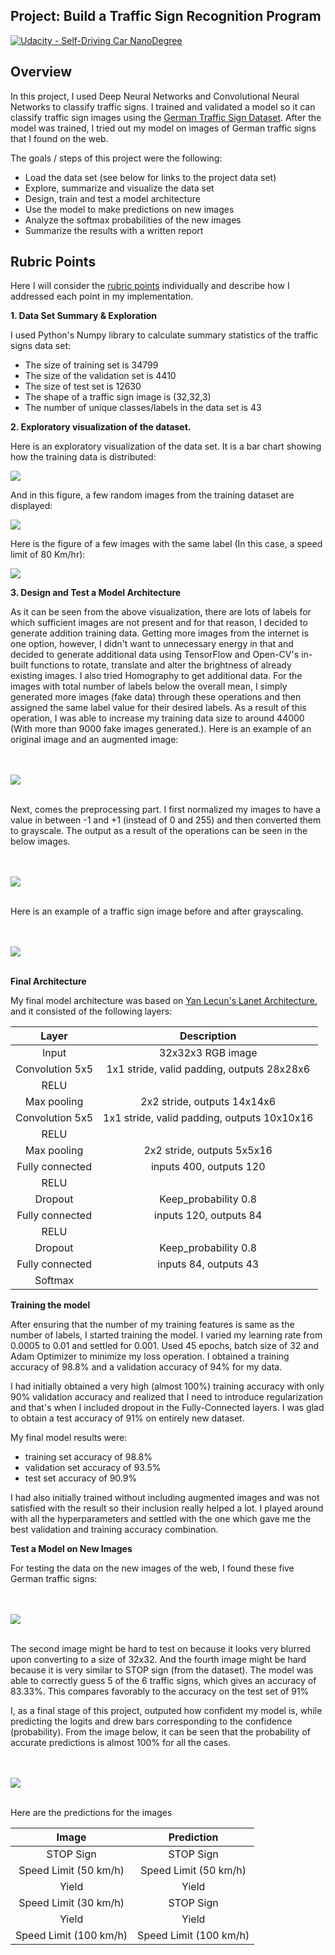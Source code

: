 ## Project: Build a Traffic Sign Recognition Program
[![Udacity - Self-Driving Car NanoDegree](https://s3.amazonaws.com/udacity-sdc/github/shield-carnd.svg)](http://www.udacity.com/drive)

Overview
---
In this project, I used Deep Neural Networks and Convolutional Neural Networks to classify traffic signs. I trained and validated a model so it can classify traffic sign images using the [German Traffic Sign Dataset](http://benchmark.ini.rub.de/?section=gtsrb&subsection=dataset). After the model was trained, I tried out my model on images of German traffic signs that I found on the web.

The goals / steps of this project were the following:
* Load the data set (see below for links to the project data set)
* Explore, summarize and visualize the data set
* Design, train and test a model architecture
* Use the model to make predictions on new images
* Analyze the softmax probabilities of the new images
* Summarize the results with a written report


Rubric Points
---
Here I will consider the [rubric points](https://review.udacity.com/#!/rubrics/481/view) individually and describe how I addressed each point in my implementation.  

**1. Data Set Summary & Exploration**

I used Python's Numpy library to calculate summary statistics of the traffic
signs data set:

* The size of training set is 34799
* The size of the validation set is 4410
* The size of test set is 12630
* The shape of a traffic sign image is (32,32,3)
* The number of unique classes/labels in the data set is 43

**2. Exploratory visualization of the dataset.**

Here is an exploratory visualization of the data set. It is a bar chart showing how the training data is distributed:

<img src="./README_Images/download (2).png">

And in this figure, a few random images from the training dataset are displayed:

<img src="./README_Images/download.png">

Here is the figure of a few images with the same label (In this case, a speed limit of 80 Km/hr):

<img src="./README_Images/download (1).png">


**3. Design and Test a Model Architecture**

As it can be seen from the above visualization, there are lots of labels for which sufficient images are not present and for that reason, I decided to generate addition training data. Getting more images from the internet is one option, however, I didn't want to unnecessary energy in that and decided to generate additional data using TensorFlow and Open-CV's in-built functions to rotate, translate and alter the brightness of already existing images. I also tried Homography to get additional data. For the images with total number of labels below the overall mean, I simply generated more images (fake data) through these operations and then assigned the same label value for their desired labels. As a result of this operation, I was able to increase my training data size to around 44000 (With more than 9000 fake images generated.). 
Here is an example of an original image and an augmented image:

</br></br><img src="./README_Images/download (3).png"></br></br>

Next, comes the preprocessing part. I first normalized my images to have a value in between -1 and +1 (instead of 0 and 255) and then converted them to grayscale. The output as a result of the operations can be seen in the below images.

</br></br><img src="./README_Images/download (4).png"></br></br>

Here is an example of a traffic sign image before and after grayscaling.

</br></br><img src="./README_Images/download (5).png"></br></br>


**Final Architecture**

My final model architecture was based on [Yan Lecun's Lanet Architecture.](http://yann.lecun.com/exdb/lenet/) and it consisted of the following layers:

| Layer         		|     Description	        					| 
|:---------------------:|:---------------------------------------------:| 
| Input         		| 32x32x3 RGB image   							| 
| Convolution 5x5     	| 1x1 stride, valid padding, outputs 28x28x6 	|
| RELU					|												|
| Max pooling	      	| 2x2 stride,  outputs 14x14x6  				|
| Convolution 5x5	    |  1x1 stride, valid padding, outputs 10x10x16 	|
| RELU					|												|
| Max pooling	      	| 2x2 stride,  outputs 5x5x16  				|
| Fully connected		| inputs 400, outputs 120        									|
| RELU					|		
| Dropout					|	Keep_probability  0.8											|
| Fully connected		| inputs 120, outputs 84        									|
| RELU					|		
| Dropout					|	Keep_probability  0.8											|
| Fully connected		| inputs 84, outputs 43        									|
| Softmax				|        									|


**Training the model**

After ensuring that the number of my training features is same as the number of labels, I started training the model. I varied my learning rate from 0.0005 to 0.01 and settled for 0.001. Used 45 epochs, batch size of 32 and Adam Optimizer to minimize my loss operation. I obtained a training accuracy of 98.8% and a validation accuracy of 94% for my data.

I had initially obtained a very high (almost 100%) training accuracy with only 90% validation accuracy and realized that I need to introduce regularization and that's when I included dropout in the Fully-Connected layers. I was glad to obtain a test accuracy of 91% on entirely new dataset.

My final model results were:
* training set accuracy of 98.8%
* validation set accuracy of 93.5%
* test set accuracy of 90.9%

I had also initially trained without including augmented images and was not satisfied with the result so their inclusion really helped a lot. I played around with all the hyperparameters and settled with the one which gave me the best validation and training accuracy combination. 
 

**Test a Model on New Images**

For testing the data on the new images of the web, I found these five German traffic signs:

</br></br><img src="./README_Images/download (6).png"></br></br>

The second image might be hard to test on because it looks very blurred upon converting to a size of 32x32. And the fourth image might be hard because it is very similar to STOP sign (from the dataset). The model was able to correctly guess 5 of the 6 traffic signs, which gives an accuracy of 83.33%. This compares favorably to the accuracy on the test set of 91%

I, as a final stage of this project, outputed how confident my model is, while predicting the logits and drew bars corresponding to the confidence (probability). From the image below, it can be seen that the probability of accurate predictions is almost 100% for all the cases.

</br></br><img src="./README_Images/download (7).png"></br></br>


Here are the predictions for the images

| Image			        |     Prediction	        					| 
|:---------------------:|:---------------------------------------------:| 
| STOP Sign      		| STOP Sign  									| 
| Speed Limit (50 km/h)					| Speed Limit (50 km/h)											|
| Yield     			| Yield										|
| Speed Limit (30 km/h)					| STOP Sign			 				|
| Yield     			| Yield										|
| Speed Limit (100 km/h)					| Speed Limit (100 km/h)											|

